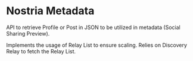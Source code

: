 # Nostria Metadata

API to retrieve Profile or Post in JSON to be utilized in metadata (Social Sharing Preview).

Implements the usage of Relay List to ensure scaling. Relies on Discovery Relay to fetch the Relay List.


